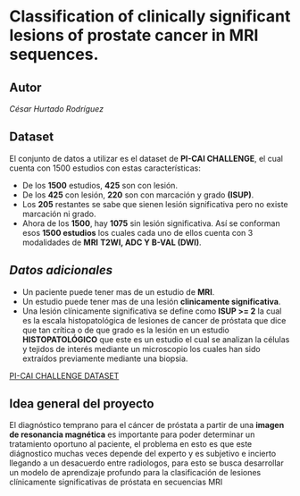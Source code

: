 # Classification of clinically significant lesions of prostate cancer in MRI sequences.

## Autor 
_César Hurtado Rodríguez_

## Dataset
El conjunto de datos a utilizar es el dataset de **PI-CAI CHALLENGE**, el cual cuenta con 1500 estudios con estas características:
+ De los **1500** estudios, **425** son con lesión.
+ De los **425** con lesión, **220** son con marcación y grado **(ISUP)**.
+ Los **205** restantes se sabe que sienen lesión significativa pero no existe marcación ni grado.
+ Ahora de los **1500**, hay **1075** sin lesión significativa.
Así se conforman esos **1500 estudios** los cuales cada uno de ellos cuenta con 3 modalidades de **MRI** **T2WI, ADC Y B-VAL (DWI)**.

## __*Datos adicionales*__
+ Un paciente puede tener mas de un estudio de **MRI**.
+ Un estudio puede tener mas de una lesión **clinicamente significativa**.
+ Una lesión clínicamente significativa se define como **ISUP >= 2** la cual es la escala histopatológica de lesiones de cancer de próstata que dice que tan crítica o de que grado es la lesión en un estudio **HISTOPATOLÓGICO** que este es un estudio el cual se analizan la células y tejidos de interés mediante un microscopio los cuales han sido extraídos previamente mediante una biopsia.

[PI-CAI CHALLENGE DATASET](https://pi-cai.grand-challenge.org/)

## Idea general del proyecto
El diagnóstico temprano para el cáncer de próstata a partir de una **imagen de resonancia magnética** es importante para poder determinar un tratamiento oportuno al paciente, el problema en esto es que este diágnostico muchas veces depende del experto y es subjetivo e incierto llegando a un desacuerdo entre radiologos, para esto se busca desarrollar un modelo de aprendizaje profundo para la clasificación de lesiones clínicamente significativas de próstata en secuencias MRI
